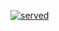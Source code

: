 <a href="https://imgur.com/a/P12PUCH.png"><img src="https://imgur.com/a/P12PUCH.png" alt="served" border="0"></a><br /><a target='_blank' href='https://imgbb.com/'></a><br />
